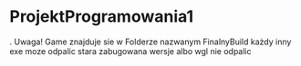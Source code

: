 # ProjektProgramowania1
.
Uwaga! 
Game znajduje sie w Folderze nazwanym FinalnyBuild
każdy inny exe moze odpalic stara zabugowana wersje albo wgl nie odpalic
